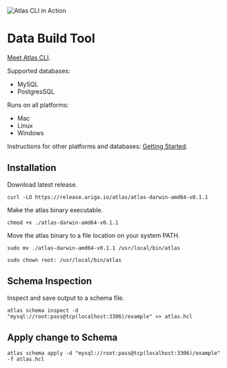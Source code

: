 ![Atlas CLI in Action](https://release.ariga.io/images/assets/atlas-intro.gif)

# Data Build Tool

[Meet Atlas CLI](https://blog.ariga.io/meet-atlas-cli/).

Supported databases: 
* MySQL
* PostgresSQL

Runs on all platforms:
* Mac
* Linux
* Windows

Instructions for other platforms and databases: [Getting Started](https://atlasgo.io/CLI/).

## Installation

Download latest release.
```shell
curl -LO https://release.ariga.io/atlas/atlas-darwin-amd64-v0.1.1
```

Make the atlas binary executable.
```shell
chmod +x ./atlas-darwin-amd64-v0.1.1
```

Move the atlas binary to a file location on your system PATH.
```shell
sudo mv ./atlas-darwin-amd64-v0.1.1 /usr/local/bin/atlas
```
```shell
sudo chown root: /usr/local/bin/atlas
```

## Schema Inspection

Inspect and save output to a schema file.
```shell
atlas schema inspect -d "mysql://root:pass@tcp(localhost:3306)/example" >> atlas.hcl
```

## Apply change to Schema

```shell
atlas schema apply -d "mysql://root:pass@tcp(localhost:3306)/example" -f atlas.hcl
```